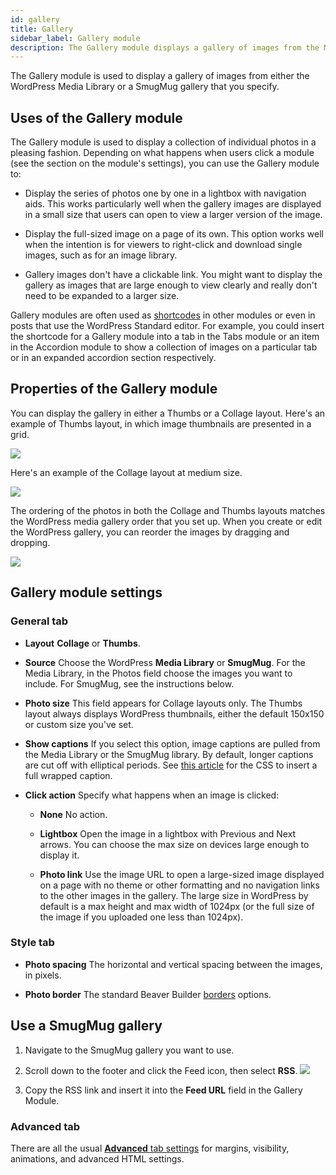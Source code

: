 ```yaml
---
id: gallery
title: Gallery
sidebar_label: Gallery module
description: The Gallery module displays a gallery of images from the Media Library or SmugMug. Clicking a gallery image opens it in a lightbox.
---
```


The Gallery module is used to display a gallery of images from either the
WordPress Media Library or a SmugMug gallery that you specify.

## Uses of the Gallery module

The Gallery module is used to display a collection of individual photos in a
pleasing fashion. Depending on what happens when users click a module (see the
section on the module's settings), you can use the Gallery module to:

- Display the series of photos one by one in a lightbox with navigation aids.
  This works particularly well when the gallery images are displayed in a small
  size that users can open to view a larger version of the image.

- Display the full-sized image on a page of its own.
  This option works well when the intention is for viewers to right-click and
  download single images, such as for an image library.

- Gallery images don't have a clickable link.
  You might want to display the gallery as images that are large enough to view
  clearly and really don't need to be expanded to a larger size.

Gallery modules are often used as [shortcodes](/beaver-builder/advanced-builder-techniques/shortcodes/use-shortcodes-in-your-layouts.md) in other modules or even in posts that use the
WordPress Standard editor. For example, you could insert the shortcode for a
Gallery module into a tab in the Tabs module or an item in the Accordion
module to show a collection of images on a particular tab or in an expanded
accordion section respectively.

## Properties of the Gallery module

You can display the gallery in either a Thumbs or a Collage layout. Here's an
example of Thumbs layout, in which image thumbnails are presented in a grid.

![](/img/gallery-1.jpg)

Here's an example of the Collage layout at medium size.

![](/img/gallery-2.jpg)

The ordering of the photos in both the Collage and Thumbs layouts matches the
WordPress media gallery order that you set up. When you create or edit the
WordPress gallery, you can reorder the images by dragging and dropping.

![](/img/gallery-3.jpg)

## Gallery module settings

### General tab

- **Layout**
  **Collage** or **Thumbs**.

- **Source**
  Choose the WordPress **Media Library** or **SmugMug**. For the Media Library,
  in the Photos field choose the images you want to include. For SmugMug, see
  the instructions below.

- **Photo size**
  This field appears for Collage layouts only. The Thumbs layout always displays
  WordPress thumbnails, either the default 150x150 or custom size you've set.

- **Show captions**
  If you select this option, image captions are pulled from the Media Library or
  the SmugMug library. By default, longer captions are cut off with elliptical
  periods. See [this article](/beaver-builder/layouts/modules/photo/display-full-captions-under-photos.md) for the CSS to insert a full wrapped caption.

- **Click action**
  Specify what happens when an image is clicked:

  - **None**
    No action.

  - **Lightbox**
    Open the image in a lightbox with Previous and Next arrows. You can choose the
    max size on devices large enough to display it.

  - **Photo link**
    Use the image URL to open a large-sized image displayed on a page with no
    theme or other formatting and no navigation links to the other images in the
    gallery. The large size in WordPress by default is a max height and max width
    of 1024px (or the full size of the image if you uploaded one less than
    1024px).

### Style tab

- **Photo spacing**
  The horizontal and vertical spacing between the images, in pixels.

- **Photo border**
  The standard Beaver Builder [borders](../../../basics/border.md) options.

## Use a SmugMug gallery

1. Navigate to the SmugMug gallery you want to use.
2. Scroll down to the footer and click the Feed icon, then select **RSS**.
   ![](/img/gallery-4.png)

3. Copy the RSS link and insert it into the **Feed URL** field in the Gallery Module.

### Advanced tab

There are all the usual [**Advanced** tab settings](/beaver-builder/layouts/advanced-tab/index.md) for margins, visibility, animations, and advanced HTML settings.
